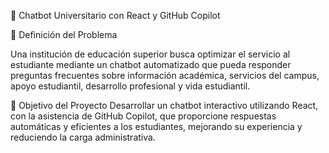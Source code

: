 🔹 Chatbot Universitario con React y GitHub Copilot

📌 Definición del Problema

Una institución de educación superior busca optimizar el servicio al estudiante mediante un 
chatbot automatizado que pueda responder preguntas frecuentes sobre información académica, 
servicios del campus, apoyo estudiantil, desarrollo profesional y vida estudiantil.

🎯 Objetivo del Proyecto
Desarrollar un chatbot interactivo utilizando React, con la asistencia de GitHub Copilot, 
que proporcione respuestas automáticas y eficientes a los estudiantes, mejorando su 
experiencia y reduciendo la carga administrativa.

